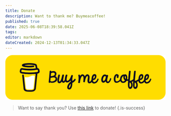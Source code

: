 ```yaml
---
title: Donate
description: Want to thank me? Buymeacoffee!
published: true
date: 2025-06-08T18:39:58.041Z
tags: 
editor: markdown
dateCreated: 2024-12-13T01:34:33.047Z
---
```


![](/bmc-button.svg)
> 
> Want to say thank you? Use [this link](https://buymeacoffee.com/serversathome) to donate!
{.is-success}